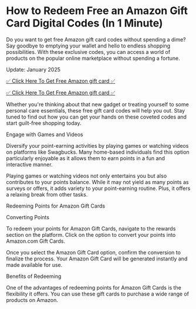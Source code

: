 # How to Redeem Free  an Amazon Gift Card Digital Codes (In 1 Minute)

Do you want to get free Amazon gift card codes without spending a dime? Say goodbye to emptying your wallet and hello to endless shopping possibilities. With these exclusive codes, you can access a world of products on the popular online marketplace without spending a fortune.

Update: January 2025

[✅ Click Here To Get Free Amazon gift card ✅](https://shorter.me/nVzTR)

[✅ Click Here To Get Free Amazon gift card ✅](https://shorter.me/nVzTR)

Whether you're thinking about that new gadget or treating yourself to some personal care essentials, these free gift card codes will help you out. Stay tuned to find out how you can get your hands on these coveted codes and start guilt-free shopping today.

Engage with Games and Videos

Diversify your point-earning activities by playing games or watching videos on platforms like Swagbucks. Many home-based individuals find this option particularly enjoyable as it allows them to earn points in a fun and interactive manner.

Playing games or watching videos not only entertains you but also contributes to your points balance. While it may not yield as many points as surveys or offers, it adds variety to your point-earning routine. Plus, it offers a relaxing break from other tasks.

Redeeming Points for Amazon Gift Cards

Converting Points

To redeem your points for Amazon Gift Cards, navigate to the rewards section on the platform. Click on the option to convert your points into Amazon.com Gift Cards.

Once you select the Amazon Gift Card option, confirm the conversion to finalize the process. Your Amazon Gift Card will be generated instantly and made available for use.

Benefits of Redeeming

One of the advantages of redeeming points for Amazon Gift Cards is the flexibility it offers. You can use these gift cards to purchase a wide range of products on Amazon.
